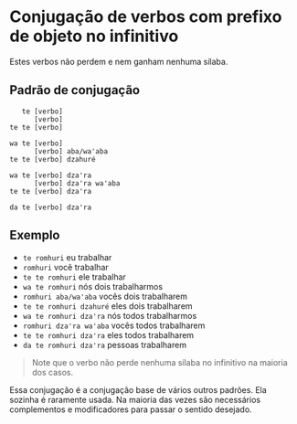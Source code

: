 # Conjugação de verbos com prefixo de objeto no infinitivo

Estes verbos não perdem e nem ganham nenhuma sílaba.

## Padrão de conjugação

```text
   te [verbo]
      [verbo]
te te [verbo]

wa te [verbo]
      [verbo] aba/waꞌaba 
te te [verbo] dzahuré 

wa te [verbo] dzaꞌra
      [verbo] dzaꞌra waꞌaba
te te [verbo] dzaꞌra

da te [verbo] dzaꞌra
```

## Exemplo

- `te romhuri` eu trabalhar
- `romhuri` você trabalhar 
- `te te romhuri` ele trabalhar
- `wa te romhuri` nós dois trabalharmos
- `romhuri aba/waꞌaba` vocês dois trabalharem
- `te te romhuri dzahuré` eles dois trabalharem
- `wa te romhuri dzaꞌra` nós todos trabalharmos
- `romhuri dzaꞌra waꞌaba` vocês todos trabalharem
- `te te romhuri dzaꞌra` eles todos trabalharem
- `da te romhuri dzaꞌra` pessoas trabalharem

> Note que o verbo não perde nenhuma sílaba no infinitivo na maioria dos casos.

Essa conjugação é a conjugação base de vários outros padrões. Ela sozinha é raramente usada. Na maioria das vezes são necessários complementos e modificadores para passar o sentido desejado.